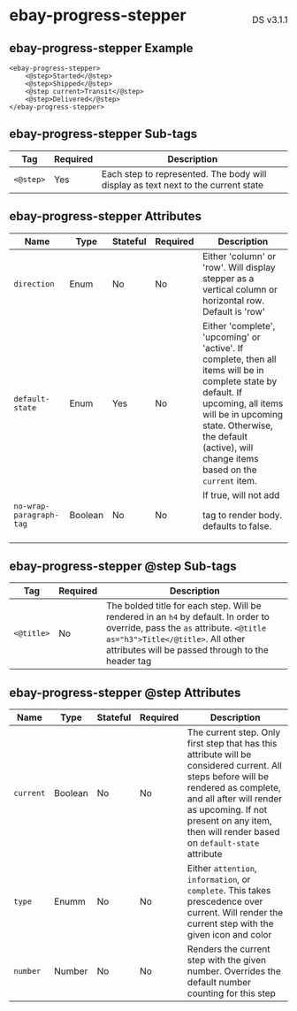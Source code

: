 <h1 style='display: flex; justify-content: space-between; align-items: center;'>
    <span>
        ebay-progress-stepper
    </span>
    <span style='font-weight: normal; font-size: medium; margin-bottom: -15px;'>
        DS v3.1.1
    </span>
</h1>

## ebay-progress-stepper Example

```marko
<ebay-progress-stepper>
    <@step>Started</@step>
    <@step>Shipped</@step>
    <@step current>Transit</@step>
    <@step>Delivered</@step>
</ebay-progress-stepper>
```

## ebay-progress-stepper Sub-tags

| Tag       | Required | Description                                                                       |
| --------- | -------- | --------------------------------------------------------------------------------- |
| `<@step>` | Yes      | Each step to represented. The body will display as text next to the current state |

## ebay-progress-stepper Attributes

| Name                    | Type    | Stateful | Required | Description                                                                                                                                                                                                                                    |
| ----------------------- | ------- | -------- | -------- | ---------------------------------------------------------------------------------------------------------------------------------------------------------------------------------------------------------------------------------------------- |
| `direction`             | Enum    | No       | No       | Either 'column' or 'row'. Will display stepper as a vertical column or horizontal row. Default is 'row'                                                                                                                                        |
| `default-state`         | Enum    | Yes      | No       | Either 'complete', 'upcoming' or 'active'. If complete, then all items will be in complete state by default. If upcoming, all items will be in upcoming state. Otherwise, the default (active), will change items based on the `current` item. |
| `no-wrap-paragraph-tag` | Boolean | No       | No       | If true, will not add <p> tag to render body. defaults to false.                                                                                                                                                                               |

## ebay-progress-stepper @step Sub-tags

| Tag        | Required | Description                                                                                                                                                                                                            |
| ---------- | -------- | ---------------------------------------------------------------------------------------------------------------------------------------------------------------------------------------------------------------------- |
| `<@title>` | No       | The bolded title for each step. Will be rendered in an `h4` by default. In order to override, pass the `as` attribute. `<@title as="h3">Title</@title>`. All other attributes will be passed through to the header tag |

## ebay-progress-stepper @step Attributes

| Name      | Type    | Stateful | Required | Description                                                                                                                                                                                                                                                 |
| --------- | ------- | -------- | -------- | ----------------------------------------------------------------------------------------------------------------------------------------------------------------------------------------------------------------------------------------------------------- |
| `current` | Boolean | No       | No       | The current step. Only first step that has this attribute will be considered current. All steps before will be rendered as complete, and all after will render as upcoming. If not present on any item, then will render based on `default-state` attribute |
| `type`    | Enumm   | No       | No       | Either `attention`, `information`, or `complete`. This takes prescedence over current. Will render the current step with the given icon and color                                                                                                           |
| `number`  | Number  | No       | No       | Renders the current step with the given number. Overrides the default number counting for this step                                                                                                                                                         |
